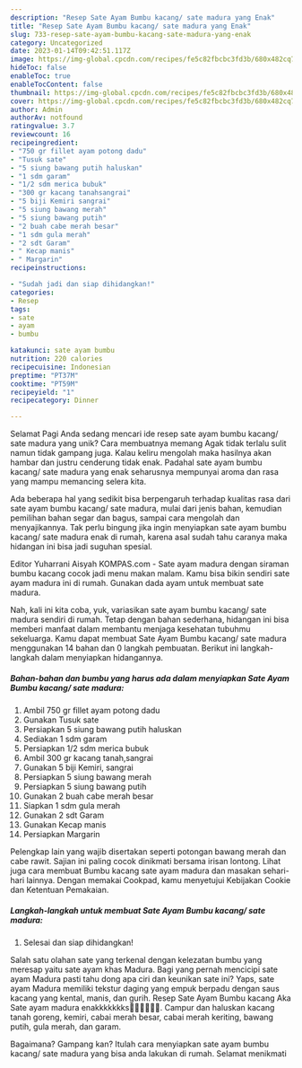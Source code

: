 ```yaml
---
description: "Resep Sate Ayam Bumbu kacang/ sate madura yang Enak"
title: "Resep Sate Ayam Bumbu kacang/ sate madura yang Enak"
slug: 733-resep-sate-ayam-bumbu-kacang-sate-madura-yang-enak
category: Uncategorized
date: 2023-01-14T09:42:51.117Z
image: https://img-global.cpcdn.com/recipes/fe5c82fbcbc3fd3b/680x482cq70/sate-ayam-bumbu-kacang-sate-madura-foto-resep-utama.jpg
hideToc: false
enableToc: true
enableTocContent: false
thumbnail: https://img-global.cpcdn.com/recipes/fe5c82fbcbc3fd3b/680x482cq70/sate-ayam-bumbu-kacang-sate-madura-foto-resep-utama.jpg
cover: https://img-global.cpcdn.com/recipes/fe5c82fbcbc3fd3b/680x482cq70/sate-ayam-bumbu-kacang-sate-madura-foto-resep-utama.jpg
author: Admin
authorAv: notfound
ratingvalue: 3.7
reviewcount: 16
recipeingredient:
- "750 gr fillet ayam potong dadu"
- "Tusuk sate"
- "5 siung bawang putih haluskan"
- "1 sdm garam"
- "1/2 sdm merica bubuk"
- "300 gr kacang tanahsangrai"
- "5 biji Kemiri sangrai"
- "5 siung bawang merah"
- "5 siung bawang putih"
- "2 buah cabe merah besar"
- "1 sdm gula merah"
- "2 sdt Garam"
- " Kecap manis"
- " Margarin"
recipeinstructions:

- "Sudah jadi dan siap dihidangkan!"
categories:
- Resep
tags:
- sate
- ayam
- bumbu

katakunci: sate ayam bumbu 
nutrition: 220 calories
recipecuisine: Indonesian
preptime: "PT37M"
cooktime: "PT59M"
recipeyield: "1"
recipecategory: Dinner

---
```



Selamat Pagi Anda sedang mencari ide resep sate ayam bumbu kacang/ sate madura yang unik? Cara membuatnya memang Agak tidak terlalu sulit namun tidak gampang juga. Kalau keliru mengolah maka hasilnya akan hambar dan justru cenderung tidak enak. Padahal sate ayam bumbu kacang/ sate madura yang enak seharusnya mempunyai aroma dan rasa yang mampu memancing selera kita.


Ada beberapa hal yang sedikit bisa berpengaruh terhadap kualitas rasa dari sate ayam bumbu kacang/ sate madura, mulai dari jenis bahan, kemudian pemilihan bahan segar dan bagus, sampai cara mengolah dan menyajikannya. Tak perlu bingung jika ingin menyiapkan sate ayam bumbu kacang/ sate madura enak di rumah, karena asal sudah tahu caranya maka hidangan ini bisa jadi suguhan spesial.

Editor Yuharrani Aisyah KOMPAS.com - Sate ayam madura dengan siraman bumbu kacang cocok jadi menu makan malam. Kamu bisa bikin sendiri sate ayam madura ini di rumah. Gunakan dada ayam untuk membuat sate madura.


Nah, kali ini kita coba, yuk, variasikan sate ayam bumbu kacang/ sate madura sendiri di rumah. Tetap dengan bahan sederhana, hidangan ini bisa memberi manfaat dalam membantu menjaga kesehatan tubuhmu sekeluarga. Kamu dapat membuat Sate Ayam Bumbu kacang/ sate madura menggunakan 14 bahan dan 0 langkah pembuatan. Berikut ini langkah-langkah dalam menyiapkan hidangannya.

<!--inarticleads1-->

##### Bahan-bahan dan bumbu yang harus ada dalam menyiapkan Sate Ayam Bumbu kacang/ sate madura:

1. Ambil 750 gr fillet ayam potong dadu
1. Gunakan Tusuk sate
1. Persiapkan 5 siung bawang putih haluskan
1. Sediakan 1 sdm garam
1. Persiapkan 1/2 sdm merica bubuk
1. Ambil 300 gr kacang tanah,sangrai
1. Gunakan 5 biji Kemiri, sangrai
1. Persiapkan 5 siung bawang merah
1. Persiapkan 5 siung bawang putih
1. Gunakan 2 buah cabe merah besar
1. Siapkan 1 sdm gula merah
1. Gunakan 2 sdt Garam
1. Gunakan  Kecap manis
1. Persiapkan  Margarin


Pelengkap lain yang wajib disertakan seperti potongan bawang merah dan cabe rawit. Sajian ini paling cocok dinikmati bersama irisan lontong. Lihat juga cara membuat Bumbu kacang sate ayam madura dan masakan sehari-hari lainnya. Dengan memakai Cookpad, kamu menyetujui Kebijakan Cookie dan Ketentuan Pemakaian. 

<!--inarticleads2-->

##### Langkah-langkah untuk membuat Sate Ayam Bumbu kacang/ sate madura:


1. Selesai dan siap dihidangkan!

Salah satu olahan sate yang terkenal dengan kelezatan bumbu yang meresap yaitu sate ayam khas Madura. Bagi yang pernah mencicipi sate ayam Madura pasti tahu dong apa ciri dan keunikan sate ini? Yaps, sate ayam Madura memiliki tekstur daging yang empuk berpadu dengan saus kacang yang kental, manis, dan gurih. Resep Sate Ayam Bumbu kacang Aka Sate ayam madura enakkkkkkks🍢🍢🍢😋😋😋. Campur dan haluskan kacang tanah goreng, kemiri, cabai merah besar, cabai merah keriting, bawang putih, gula merah, dan garam. 

Bagaimana? Gampang kan? Itulah cara menyiapkan sate ayam bumbu kacang/ sate madura yang bisa anda lakukan di rumah. Selamat menikmati
